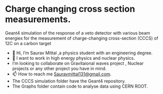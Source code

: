 # Charge changing cross section measurements.
Geant4 simulation of the response of a veto detector with various beam energies for the measurement of 
charge-changing cross-section (CCCS) of 12C on a carbon target


- 👋 Hi, I’m Saurav Mittal ,a physics student with an engineering degree.
- 👀 I want to work in high energy physics and nuclear physics.
- I’m looking to collaborate on Gravitaional waves project , Nuclear projects or any other project you have in mind.
- 📫 How to reach me Sauravmittal131@gmail.com.
- The CCCS simulation folder have the Geant4 repository.
- The Graphs folder contain code to analyse data using CERN ROOT.

<!---
Saurav131/Saurav131 is a ✨ special ✨ repository because its `README.md` (this file) appears on your GitHub profile.
You can click the Preview link to take a look at your changes.
--->
